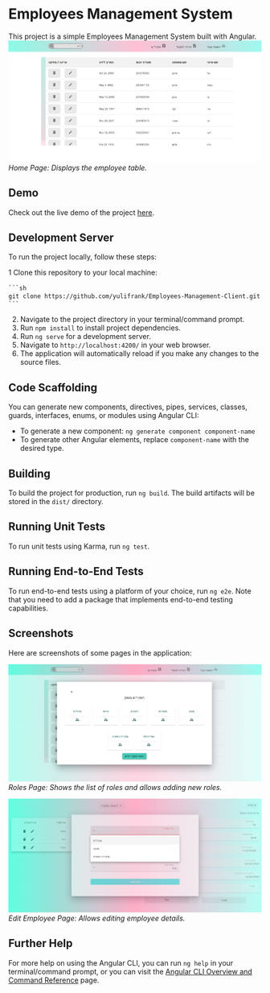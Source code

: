 # Employees Management System

This project is a simple Employees Management System built with Angular.
![Home Page](src/assets/home-page.png)
*Home Page: Displays the employee table.*

## Demo

Check out the live demo of the project [here](https://employees--management.web.app/).

## Development Server

To run the project locally, follow these steps:

1 Clone this repository to your local machine:

    ```sh
    git clone https://github.com/yulifrank/Employees-Management-Client.git
    ```
2. Navigate to the project directory in your terminal/command prompt.
3. Run `npm install` to install project dependencies.
4. Run `ng serve` for a development server.
5. Navigate to `http://localhost:4200/` in your web browser.
6. The application will automatically reload if you make any changes to the source files.

## Code Scaffolding

You can generate new components, directives, pipes, services, classes, guards, interfaces, enums, or modules using Angular CLI:

- To generate a new component: `ng generate component component-name`
- To generate other Angular elements, replace `component-name` with the desired type.

## Building

To build the project for production, run `ng build`. The build artifacts will be stored in the `dist/` directory.

## Running Unit Tests

To run unit tests using Karma, run `ng test`.

## Running End-to-End Tests

To run end-to-end tests using a platform of your choice, run `ng e2e`. Note that you need to add a package that implements end-to-end testing capabilities.

## Screenshots

Here are screenshots of some pages in the application:



![Roles Page](src/assets/position.png)
*Roles Page: Shows the list of roles and allows adding new roles.*

![Edit Employee Page](src/assets/edit-employee-page.png)
*Edit Employee Page: Allows editing employee details.*

## Further Help

For more help on using the Angular CLI, you can run `ng help` in your terminal/command prompt, or you can visit the [Angular CLI Overview and Command Reference](https://angular.io/cli) page.
